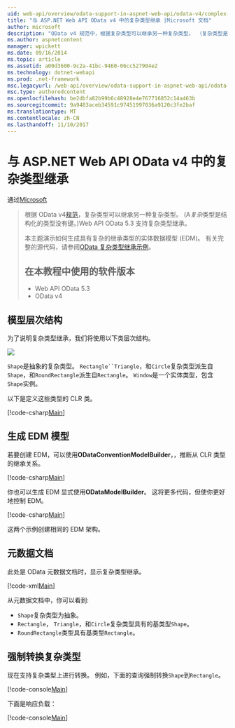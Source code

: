 ```yaml
---
uid: web-api/overview/odata-support-in-aspnet-web-api/odata-v4/complex-type-inheritance-in-odata-v4
title: "与 ASP.NET Web API OData v4 中的复杂类型继承 |Microsoft 文档"
author: microsoft
description: "OData v4 规范中，根据复杂类型可以继承另一种复杂类型。 （复杂类型是结构化的类型没有键。）Web API..."
ms.author: aspnetcontent
manager: wpickett
ms.date: 09/16/2014
ms.topic: article
ms.assetid: a00d3600-9c2a-41bc-9460-06cc527904e2
ms.technology: dotnet-webapi
ms.prod: .net-framework
msc.legacyurl: /web-api/overview/odata-support-in-aspnet-web-api/odata-v4/complex-type-inheritance-in-odata-v4
msc.type: authoredcontent
ms.openlocfilehash: be2dbfa82b99b6c48928e4e767716852c14a463b
ms.sourcegitcommit: 9a9483aceb34591c97451997036a9120c3fe2baf
ms.translationtype: MT
ms.contentlocale: zh-CN
ms.lasthandoff: 11/10/2017
---
```

<a name="complex-type-inheritance-in-odata-v4-with-aspnet-web-api"></a>与 ASP.NET Web API OData v4 中的复杂类型继承
====================
通过[Microsoft](https://github.com/microsoft)

> 根据 OData v4[规范](http://www.odata.org/documentation/odata-version-4-0/)，复杂类型可以继承另一种复杂类型。 (A*复杂*类型是结构化的类型没有键。)Web API OData 5.3 支持复杂类型继承。
> 
> 本主题演示如何生成具有复杂的继承类型的实体数据模型 (EDM)。 有关完整的源代码，请参阅[OData 复杂类型继承示例](http://aspnet.codeplex.com/sourcecontrol/latest#Samples/WebApi/OData/v4/ODataComplexTypeInheritanceSample/ReadMe.txt)。
> 
> ## <a name="software-versions-used-in-the-tutorial"></a>在本教程中使用的软件版本
> 
> 
> - Web API OData 5.3
> - OData v4


## <a name="model-hierarchy"></a>模型层次结构

为了说明复杂类型继承，我们将使用以下类层次结构。

![](complex-type-inheritance-in-odata-v4/_static/image1.png)

`Shape`是抽象的复杂类型。 `Rectangle``Triangle`，和`Circle`复杂类型派生自`Shape`，和`RoundRectangle`派生自`Rectangle`。 `Window`是一个实体类型，包含`Shape`实例。

以下是定义这些类型的 CLR 类。

[!code-csharp[Main](complex-type-inheritance-in-odata-v4/samples/sample1.cs)]

## <a name="build-the-edm-model"></a>生成 EDM 模型

若要创建 EDM，可以使用**ODataConventionModelBuilder**，，推断从 CLR 类型的继承关系。

[!code-csharp[Main](complex-type-inheritance-in-odata-v4/samples/sample2.cs)]

你也可以生成 EDM 显式使用**ODataModelBuilder**。 这将更多代码，但使你更好地控制 EDM。

[!code-csharp[Main](complex-type-inheritance-in-odata-v4/samples/sample3.cs)]

这两个示例创建相同的 EDM 架构。

## <a name="metadata-document"></a>元数据文档

此处是 OData 元数据文档时，显示复杂类型继承。

[!code-xml[Main](complex-type-inheritance-in-odata-v4/samples/sample4.xml?highlight=13,17,25,30)]

从元数据文档中，你可以看到:

- `Shape`复杂类型为抽象。
- `Rectangle`， `Triangle`，和`Circle`复杂类型具有的基类型`Shape`。
- `RoundRectangle`类型具有基类型`Rectangle`。

## <a name="casting-complex-types"></a>强制转换复杂类型

现在支持复杂类型上进行转换。 例如，下面的查询强制转换`Shape`到`Rectangle`。

[!code-console[Main](complex-type-inheritance-in-odata-v4/samples/sample5.cmd)]

下面是响应负载：

[!code-console[Main](complex-type-inheritance-in-odata-v4/samples/sample6.cmd)]
